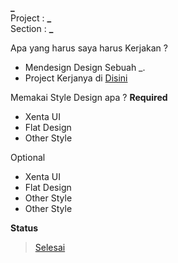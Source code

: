**_**  
Project : **_**  
Section : **_**  
<!-- 
    ----------------------------------------------------------------------------------------------------------
    Project     /   Section
    ----------------------------------------------------------------------------------------------------------
    Artwork
                /   hero  icons  themes  wallpaper
    Design
                /   none
    Promotion
                /   kulgram  partner release  software
    www
                /   xentaos.org start.xentaos.org dev.xentaos.org wiki.xentaos.org forum.xentaos.org
    ----------------------------------------------------------------------------------------------------------
-->

Apa yang harus saya harus Kerjakan ?  
+ Mendesign Design Sebuah _.
+ Project Kerjanya  di [Disini](../tree/master/project/_)

Memakai Style Design apa ?
**Required**
+ Xenta UI
+ Flat Design
+ Other Style

Optional  
+ Xenta UI
+ Flat Design
+ Other Style
+ Other Style

**Status**
> [Selesai](../tree/master/project/_)
<!-- Kerjakan -->
